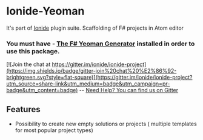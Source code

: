 

# Ionide-Yeoman 
It's part of [Ionide](http://ionide.io) plugin suite.
Scaffolding of F# projects in Atom editor

### You must have - [The F# Yeoman Generator](https://www.npmjs.com/package/generator-fsharp) installed in order to use this package.

[![Join the chat at https://gitter.im/ionide/ionide-project](https://img.shields.io/badge/gitter-join%20chat%20%E2%86%92-brightgreen.svg?style=flat-square)](https://gitter.im/ionide/ionide-project?utm_source=share-link&utm_medium=badge&utm_campaign=pr-badge&utm_content=badge) --  [Need Help? You can find us on Gitter](https://gitter.im/ionide/ionide-project)   

## Features


- Possibility to create new empty solutions or projects ( multiple templates for most popular project types)
